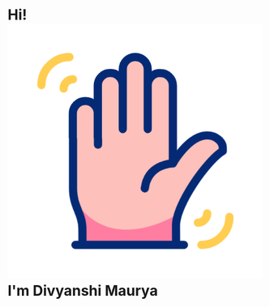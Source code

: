 <!DOCTYPE html>
<html lang="en">
<head>
    <meta charset="UTF-8">
    <meta name="viewport" content="width=device-width, initial-scale=1.0">
    <title>Greeting Page</title>
</head>
<body>
    <h1 class="greeting">
        Hi! <img src="animation_icon/wave.gif" alt="Waving Hand">
        I'm Divyanshi Maurya
    </h1>
</body>
</html>
